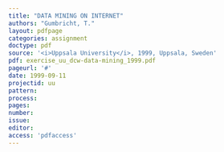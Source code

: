 ```yaml
---
title: "DATA MINING ON INTERNET"
authors: "Gumbricht, T."
layout: pdfpage
categories: assignment
doctype: pdf
source: '<i>Uppsala University</i>, 1999, Uppsala, Sweden'
pdf: exercise_uu_dcw-data-mining_1999.pdf
pageurl: '#'
date: 1999-09-11
projectid: uu
pattern:
process:
pages:
number:
issue:
editor:
access: 'pdfaccess'
---
```

